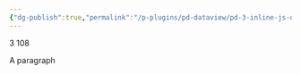 ```yaml
---
{"dg-publish":true,"permalink":"/p-plugins/pd-dataview/pd-3-inline-js-queries/","tags":["dg-test-vault"]}
---
```



3
108
<p><span>A paragraph</span></p>
